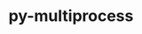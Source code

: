 ---
title: "py-multiprocess"
layout: cache
categories: [package, develop]
meta: {"versions": ["0.70.12.2"], "compilers": ["gcc@=7.5.0"], "oss": ["ubuntu18.04"], "platforms": ["linux"], "targets": ["x86_64_v3"], "stacks": ["radiuss", "root"], "num_specs": 5, "num_specs_by_stack": {"radiuss": 5, "root": 5}}
spec_details: [{"hash": "v6snjb3whi6lmaiqkefhkwzdlm5nqs4m", "compiler": "gcc@=7.5.0", "versions": ["0.70.12.2"], "os": "ubuntu18.04", "platform": "linux", "target": "x86_64_v3", "variants": ["build_system=python_pip"], "stacks": ["radiuss", "root"], "size": "-", "tarball": "https://binaries.spack.io/develop/build_cache/linux-ubuntu18.04-x86_64_v3/gcc-7.5.0/py-multiprocess-0.70.12.2/linux-ubuntu18.04-x86_64_v3-gcc-7.5.0-py-multiprocess-0.70.12.2-v6snjb3whi6lmaiqkefhkwzdlm5nqs4m.spack"}, {"hash": "v7v3y4gppcmfjb4g3c5lvopahzmdgnrc", "compiler": "gcc@=7.5.0", "versions": ["0.70.12.2"], "os": "ubuntu18.04", "platform": "linux", "target": "x86_64_v3", "variants": ["build_system=python_pip"], "stacks": ["radiuss", "root"], "size": "-", "tarball": "https://binaries.spack.io/develop/build_cache/linux-ubuntu18.04-x86_64_v3/gcc-7.5.0/py-multiprocess-0.70.12.2/linux-ubuntu18.04-x86_64_v3-gcc-7.5.0-py-multiprocess-0.70.12.2-v7v3y4gppcmfjb4g3c5lvopahzmdgnrc.spack"}, {"hash": "qlphivhraheya4nvfzzlvrr5m4dxja6s", "compiler": "gcc@=7.5.0", "versions": ["0.70.12.2"], "os": "ubuntu18.04", "platform": "linux", "target": "x86_64_v3", "variants": ["build_system=python_pip"], "stacks": ["radiuss", "root"], "size": "-", "tarball": "https://binaries.spack.io/develop/build_cache/linux-ubuntu18.04-x86_64_v3/gcc-7.5.0/py-multiprocess-0.70.12.2/linux-ubuntu18.04-x86_64_v3-gcc-7.5.0-py-multiprocess-0.70.12.2-qlphivhraheya4nvfzzlvrr5m4dxja6s.spack"}, {"hash": "27l625pvjus7hrirspeya4dktk3n3vv3", "compiler": "gcc@=7.5.0", "versions": ["0.70.12.2"], "os": "ubuntu18.04", "platform": "linux", "target": "x86_64_v3", "variants": ["build_system=python_pip"], "stacks": ["radiuss", "root"], "size": "-", "tarball": "https://binaries.spack.io/develop/build_cache/linux-ubuntu18.04-x86_64_v3/gcc-7.5.0/py-multiprocess-0.70.12.2/linux-ubuntu18.04-x86_64_v3-gcc-7.5.0-py-multiprocess-0.70.12.2-27l625pvjus7hrirspeya4dktk3n3vv3.spack"}, {"hash": "3yzxlnyza2njx5xhsdwbgfl3d3fnl6wq", "compiler": "gcc@=7.5.0", "versions": ["0.70.12.2"], "os": "ubuntu18.04", "platform": "linux", "target": "x86_64_v3", "variants": ["build_system=python_pip"], "stacks": ["radiuss", "root"], "size": "-", "tarball": "https://binaries.spack.io/develop/build_cache/linux-ubuntu18.04-x86_64_v3/gcc-7.5.0/py-multiprocess-0.70.12.2/linux-ubuntu18.04-x86_64_v3-gcc-7.5.0-py-multiprocess-0.70.12.2-3yzxlnyza2njx5xhsdwbgfl3d3fnl6wq.spack"}]
---